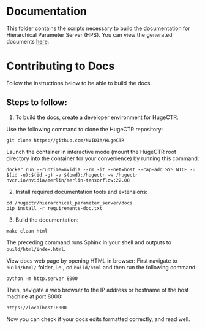 # Documentation

This folder contains the scripts necessary to build the documentation for Hierarchical Parameter Server (HPS).
You can view the generated documents [here](https://nvidia-merlin.github.io/HugeCTR/hierarchical_parameter_server/master/hps_user_guide.html).

# Contributing to Docs

Follow the instructions below to be able to build the docs.

## Steps to follow:

1. To build the docs, create a developer environment for HugeCTR.

Use the following command to clone the HugeCTR repository:

`git clone https://github.com/NVIDIA/HugeCTR`

Launch the container in interactive mode (mount the HugeCTR root directory into the container for your convenience) by running this command:

```shell
docker run --runtime=nvidia --rm -it --net=host --cap-add SYS_NICE -u $(id -u):$(id -g) -v $(pwd):/hugectr -w /hugectr nvcr.io/nvidia/merlin/merlin-tensorflow:22.08
```

2. Install required documentation tools and extensions:

```shell
cd /hugectr/hierarchical_parameter_server/docs
pip install -r requirements-doc.txt
```

3. Build the documentation:

`make clean html`

The preceding command runs Sphinx in your shell and outputs to `build/html/index.html`.

View docs web page by opening HTML in browser:
First navigate to `build/html/` folder, i.e., cd `build/html` and then run the following command:

`python -m http.server 8000`

Then, navigate a web browser to the IP address or hostname of the host machine at port 8000:

`https://localhost:8000`

Now you can check if your docs edits formatted correctly, and read well.